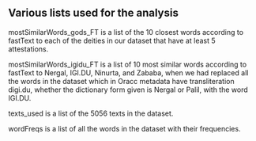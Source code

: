 ## Various lists used for the analysis

mostSimilarWords_gods_FT is a list of the 10 closest words according to fastText to each of the deities in our dataset that have at least 5 attestations.

mostSimilarWords_igidu_FT is a list of 10 most similar words according to fastText to Nergal, IGI.DU, Ninurta, and Zababa, when we had replaced all the words in the dataset which in Oracc metadata have transliteration digi.du, whether the dictionary form given is Nergal or Palil, with the word IGI.DU.

texts_used is a list of the 5056 texts in the dataset.

wordFreqs is a list of all the words in the dataset with their frequencies.
